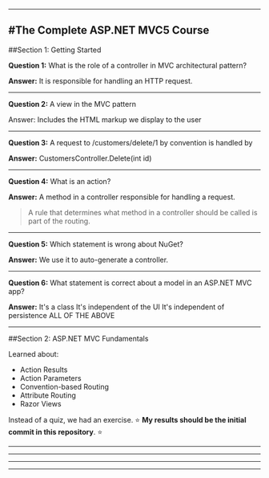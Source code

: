 --------------------------------------------------------------------------------
#The Complete ASP.NET MVC5 Course
--------------------------------------------------------------------------------
##Section 1: Getting Started

**Question 1:** What is the role of a controller in MVC architectural pattern?

**Answer:** It is responsible for handling an HTTP request.

---
**Question 2:** A view in the MVC pattern

Answer: Includes the HTML markup we display to the user

---
**Question 3:** A request to /customers/delete/1 by convention is handled by

**Answer:** CustomersController.Delete(int id)

---
**Question 4:** What is an action?

**Answer:** A method in a controller responsible for handling a request.

>A rule that determines what method in a controller should be called is part of the routing.

---
**Question 5:** Which statement is wrong about NuGet?

**Answer:** We use it to auto-generate a controller.

---
**Question 6:** What statement is correct about a model in an ASP.NET MVC app?

**Answer:**
It's a class
It's independent of the UI
It's independent of persistence
ALL OF THE ABOVE

--------------------------------------------------------------------------------
##Section 2: ASP.NET MVC Fundamentals

Learned about:
- Action Results
- Action Parameters
- Convention-based Routing
- Attribute Routing
- Razor Views

Instead of a quiz, we had an exercise. :star: **My results should be the initial commit in this repository**. :star:

--------------------------------------------------------------------------------




--------------------------------------------------------------------------------




--------------------------------------------------------------------------------




--------------------------------------------------------------------------------
